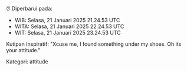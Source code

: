⏰ Diperbarui pada:
- WIB: Selasa, 21 Januari 2025 21.24.53 UTC
- WITA: Selasa, 21 Januari 2025 22.24.53 UTC
- WIT: Selasa, 21 Januari 2025 23.24.53 UTC

Kutipan Inspiratif:
"Xcuse me, I found something under my shoes. Oh its your attitude."


Kategori: attitude

